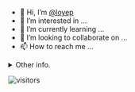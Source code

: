 - 👋 Hi, I’m [@loyep](https://github.com/loyep)
- 👀 I’m interested in ...
- 🌱 I’m currently learning ...
- 💞️ I’m looking to collaborate on ...
- 📫 How to reach me ...

<details>
  <summary>Other info.</summary>
  <br>

<!--START_SECTION:waka-->

```text
Vue.js       10 hrs 45 mins  ████████████▓░░░░░░░░░░░░   50.99 %
TypeScript   6 hrs 25 mins   ███████▓░░░░░░░░░░░░░░░░░   30.50 %
JavaScript   1 hr 52 mins    ██▒░░░░░░░░░░░░░░░░░░░░░░   08.91 %
JSON         1 hr 49 mins    ██░░░░░░░░░░░░░░░░░░░░░░░   08.64 %
Other        11 mins         ▒░░░░░░░░░░░░░░░░░░░░░░░░   00.90 %
```

<!--END_SECTION:waka-->

</details>

![visitors](https://visitor-badge.glitch.me/badge?page_id=loyep.loyep)
